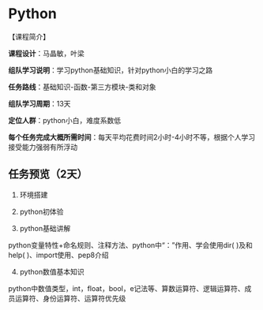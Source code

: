 # Python

【课程简介】

**课程设计**：马晶敏，叶梁

**组队学习说明**：学习python基础知识，针对python小白的学习之路

**任务路线**：基础知识-函数-第三方模块-类和对象

**组队学习周期**：13天

**定位人群**：python小白，难度系数低

**每个任务完成大概所需时间**：每天平均花费时间2小时-4小时不等，根据个人学习接受能力强弱有所浮动



## 任务预览（2天）

1. 环境搭建

2. python初体验

3. python基础讲解



python变量特性+命名规则、注释方法、python中“：”作用、学会使用dir( )及和help( )、import使用、pep8介绍



4. python数值基本知识

python中数值类型，int，float，bool，e记法等、算数运算符、逻辑运算符、成员运算符、身份运算符、运算符优先级
